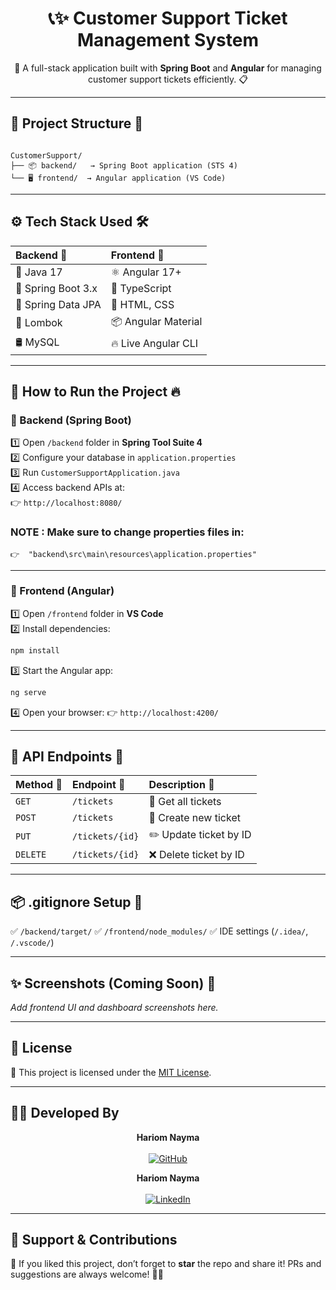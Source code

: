 <h1 align="center">📞✨ Customer Support Ticket Management System</h1>

<p align="center">
  🚀 A full-stack application built with <b>Spring Boot</b> and <b>Angular</b> for managing customer support tickets efficiently. 📋
</p>

---

## 📂 Project Structure 📁

```

CustomerSupport/
├── 📦 backend/   → Spring Boot application (STS 4)
└── 🖥️ frontend/  → Angular application (VS Code)

````

---

## ⚙️ Tech Stack Used 🛠️

| Backend 📡 | Frontend 🎨 |
|:------------|:---------------|
| 🐳 Java 17 | ⚛️ Angular 17+ |
| 🌱 Spring Boot 3.x | 📜 TypeScript |
| 💾 Spring Data JPA | 🎨 HTML, CSS |
| 📝 Lombok | 📦 Angular Material |
| 🛢️ MySQL | 🔥 Live Angular CLI |

---

## 🚀 How to Run the Project 🔥

### 🔸 Backend (Spring Boot)

1️⃣ Open `/backend` folder in **Spring Tool Suite 4**  
2️⃣ Configure your database in `application.properties`  
3️⃣ Run `CustomerSupportApplication.java`  
4️⃣ Access backend APIs at:  
   👉 `http://localhost:8080/`

### NOTE : Make sure to change properties files in:
    👉  "backend\src\main\resources\application.properties"
---

### 🔸 Frontend (Angular)

1️⃣ Open `/frontend` folder in **VS Code**  
2️⃣ Install dependencies:
```bash
npm install
````

3️⃣ Start the Angular app:

```bash
ng serve
```

4️⃣ Open your browser:
👉 `http://localhost:4200/`

---

## 📡 API Endpoints 🔌

| Method 🔧 | Endpoint 🔗     | Description 📝         |
| :-------- | :-------------- | :--------------------- |
| `GET`     | `/tickets`      | 📑 Get all tickets     |
| `POST`    | `/tickets`      | 📝 Create new ticket   |
| `PUT`     | `/tickets/{id}` | ✏️ Update ticket by ID |
| `DELETE`  | `/tickets/{id}` | ❌ Delete ticket by ID  |

---

## 📦 .gitignore Setup 🧹

✅ `/backend/target/`
✅ `/frontend/node_modules/`
✅ IDE settings (`/.idea/`, `/.vscode/`)

---

## ✨ Screenshots (Coming Soon) 📸

*Add frontend UI and dashboard screenshots here.*

---

## 📃 License

📝 This project is licensed under the [MIT License](LICENSE).

---

## 👨‍💻 Developed By

<p align="center">
  <b>Hariom Nayma</b><br><br>
  <a href="https://github.com/hariom-nayma">
    <img src="https://img.shields.io/badge/GitHub-hariom--nayma-181717?style=for-the-badge&logo=github" alt="GitHub">
  </a>
</p>

<p align="center">
  <b>Hariom Nayma</b><br><br>
  <a href="https://www.linkedin.com/in/hariomnayma/">
    <img src="https://img.shields.io/badge/LinkedIn-hariom--nayma-0077B5?style=for-the-badge&logo=linkedin" alt="LinkedIn">
  </a>
</p>



---

## 💖 Support & Contributions

🌟 If you liked this project, don’t forget to **star** the repo and share it!
PRs and suggestions are always welcome! 🤝✨


